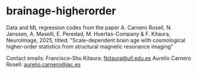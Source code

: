 # brainage-higherorder
Data and ML regression codes from the paper A. Carnero Rosell, N. Janssen, A. Maselli, E. Peredad, M. Huertas-Company & F. Kitaura, NeuroImage, 2025, titled: "Scale-dependent brain age with cosmological higher-order statistics from structural magnetic resonance imaging"

Contact emails: 
Francisco-Shu Kitaura: fkitaura@ull.edu.es
Aurelio Carnero Rosell: aurelio.carnero@iac.es
